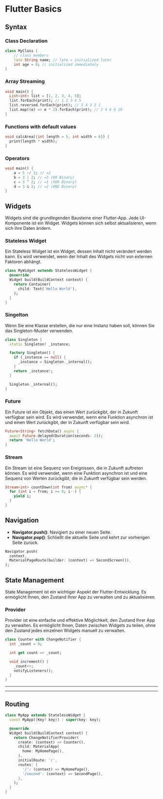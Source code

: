 # Flutter Basics

## Syntax

### Class Declaration

```dart
class MyClass {
    // class members
    late String name; // late = initialized later
    int age = 0; // initialized immediately
}
```

### Array Streaming

```dart
void main() {
  List<int> list = [1, 2, 3, 4, 5];
  list.forEach(print); // 1 2 3 4 5
  list.reversed.forEach(print); // 5 4 3 2 1
  list.map((e) => e * 2).forEach(print); // 2 4 6 8 10
}

```

### Functions with default values

```dart
void calcArea({int length = 5, int width = 6}) {
  print(length * width);
}
```

### Operators

```dart
void main() {
    a = 5 ~/ 2; // =2
    b = 3 | 2; // =3 (OR Binary)
    c = 3 ^ 2; // =1 (XOR Binary)
    d = 3 & 2; // =2 (AND Binary)
}
```

## Widgets

Widgets sind die grundlegenden Bausteine einer Flutter-App. Jede UI-Komponente ist ein Widget. Widgets können sich selbst aktualisieren, wenn sich ihre Daten ändern.

### Stateless Widget

Ein Stateless Widget ist ein Widget, dessen Inhalt nicht verändert werden kann. Es wird verwendet, wenn der Inhalt des Widgets nicht von externen Faktoren abhängt.

```dart
class MyWidget extends StatelessWidget {
  @override
  Widget build(BuildContext context) {
    return Container(
      child: Text('Hello World'),
    );
  }
}
```

### Singelton

Wenn Sie eine Klasse erstellen, die nur eine Instanz haben soll, können Sie das Singleton-Muster verwenden.

```dart
class Singleton {
  static Singleton? _instance;

  factory Singleton() {
    if (_instance == null) {
      _instance = Singleton._internal();
    }
    return _instance!;
  }

  Singleton._internal();
}
```

### Future

Ein Future ist ein Objekt, das einen Wert zurückgibt, der in Zukunft verfügbar sein wird. Es wird verwendet, wenn eine Funktion asynchron ist und einen Wert zurückgibt, der in Zukunft verfügbar sein wird.

```dart
Future<String> fetchData() async {
  await Future.delayed(Duration(seconds: 2));
  return 'Hello World';
}
```

### Stream

Ein Stream ist eine Sequenz von Ereignissen, die in Zukunft auftreten können. Es wird verwendet, wenn eine Funktion asynchron ist und eine Sequenz von Werten zurückgibt, die in Zukunft verfügbar sein werden.

```dart
Stream<int> countDown(int from) async* {
  for (int i = from; i >= 0; i--) {
    yield i;
  }
}
```

## Navigation

- **Navigator.push()**: Navigiert zu einer neuen Seite.
- **Navigator.pop()**: Schließt die aktuelle Seite und kehrt zur vorherigen Seite zurück.

```dart
Navigator.push(
  context,
  MaterialPageRoute(builder: (context) => SecondScreen()),
);
```

## State Management

State Management ist ein wichtiger Aspekt der Flutter-Entwicklung. Es ermöglicht Ihnen, den Zustand Ihrer App zu verwalten und zu aktualisieren.

### Provider

Provider ist eine einfache und effektive Möglichkeit, den Zustand Ihrer App zu verwalten. Es ermöglicht Ihnen, Daten zwischen Widgets zu teilen, ohne den Zustand jedes einzelnen Widgets manuell zu verwalten.

```dart
class Counter with ChangeNotifier {
  int _count = 0;

  int get count => _count;

  void increment() {
    _count++;
    notifyListeners();
  }
}
```

---
---

## Routing

```dart
class MyApp extends StatelessWidget {
  const MyApp({Key? key}) : super(key: key);

  @override
  Widget build(BuildContext context) {
    return ChangeNotifierProvider(
      create: (context) => Counter(),
      child: MaterialApp(
        home: MyHomePage(),
      ),
      initialRoute: '/',
      routes: {
        '/': (context) => MyHomePage(),
        '/second': (context) => SecondPage(),
      },
    );
  }
}

```
